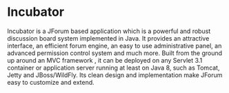 # Incubator
Incubator is a JForum based application which is a powerful and robust discussion board system implemented in Java. It provides an attractive interface, an efficient forum engine, an easy to use administrative panel, an advanced permission control system and much more. Built from the ground up around an MVC framework , it can be deployed on any Servlet 3.1 container or application server running at least on Java 8, such as Tomcat, Jetty and JBoss/WildFly. Its clean design and implementation make JForum easy to customize and extend.

